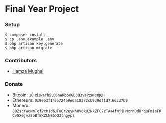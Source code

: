 # Final Year Project

### Setup
```
$ composer install
$ cp .env.example .env
$ php artisan key:generate
$ php artisan migrate
```

### Contributors
- [Hamza Mughal](https://prodesquare.com)

### Donate
- Bitcoin: `18Hd1waYh5uG6nWRboXGD3Q3vaPzWRMgQH`
- Ethereum: `0x90b3f1495724e9e6a18372cb939df1d7166337b9`
- Monero: `88ZscYwoNmTcf2xM1d6UFuGr2eyNh8V6kU2NkZFC7zTA84fWjjHMxrnDdHrquFm1sFRCvGXejvz2bBfBRZLNE5DQ3fngypz`
